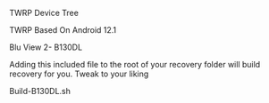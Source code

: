 TWRP Device Tree

TWRP Based On Android 12.1

Blu View 2- B130DL

Adding this included file to the root of your recovery folder will build recovery for you. Tweak to your liking

Build-B130DL.sh
